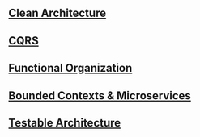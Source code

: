 ## [Clean Architecture](https://github.com/matsennin/clean-architecture/blob/master/clean-architecture.md)
## [CQRS](https://github.com/matsennin/clean-architecture/blob/master/cqrs-command-query-responsibility-segregation.md)
## [Functional Organization](https://github.com/matsennin/clean-architecture/blob/master/functional-organization.md)
## [Bounded Contexts & Microservices](https://github.com/matsennin/clean-architecture/blob/master/bounded-contexts-and-microservices.md)
## [Testable Architecture](https://github.com/matsennin/clean-architecture/blob/master/testable-architecture.md)
